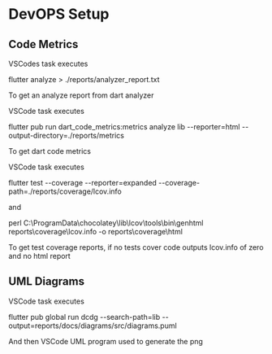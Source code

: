 # DevOPS Setup

## Code Metrics

VSCodes task executes

flutter analyze > ./reports/analyzer_report.txt

To get an analyze report from dart analyzer

VSCode task executes

flutter pub run dart_code_metrics:metrics analyze lib --reporter=html --output-directory=./reports/metrics 

To get dart code metrics

VSCode task executes

flutter test --coverage --reporter=expanded --coverage-path=./reports/coverage/lcov.info 

and

perl C:\ProgramData\chocolatey\lib\lcov\tools\bin\genhtml reports\coverage\lcov.info -o reports\coverage\html

To get test coverage reports, if no tests cover code outputs
lcov.info of zero and no html report

## UML Diagrams

VSCode task executes

flutter pub global run dcdg --search-path=lib --output=reports/docs/diagrams/src/diagrams.puml

And then VSCode UML program used to generate the png